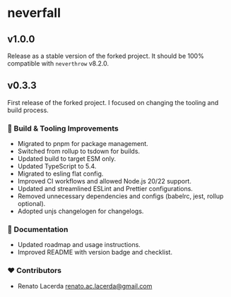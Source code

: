 # neverfall

## v1.0.0

Release as a stable version of the forked project.
It should be 100% compatible with `neverthrow` v8.2.0.

## v0.3.3

First release of the forked project.
I focused on changing the tooling and build process.

### 🏡 Build & Tooling Improvements

- Migrated to pnpm for package management.
- Switched from rollup to tsdown for builds.
- Updated build to target ESM only.
- Updated TypeScript to 5.4.
- Migrated to esling flat config.
- Improved CI workflows and allowed Node.js 20/22 support.
- Updated and streamlined ESLint and Prettier configurations.
- Removed unnecessary dependencies and configs (babelrc, jest, rollup optional).
- Adopted unjs changelogen for changelogs.

### 📖 Documentation

- Updated roadmap and usage instructions.
- Improved README with version badge and checklist.

### ❤️ Contributors

- Renato Lacerda <renato.ac.lacerda@gmail.com>
